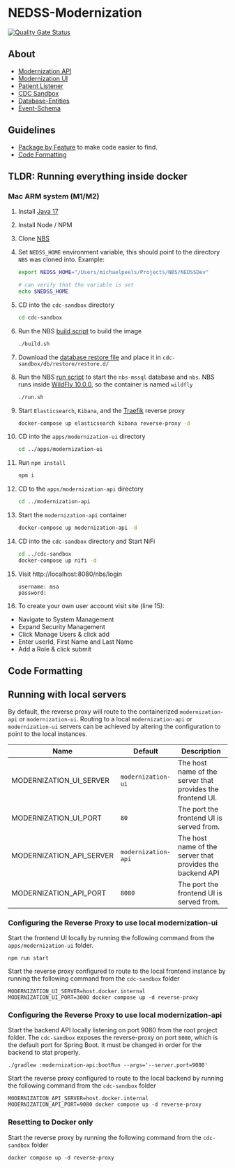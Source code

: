 # NEDSS-Modernization

[![Quality Gate Status](https://sonarcloud.io/api/project_badges/measure?project=CDCgov_NEDSS-Modernization&metric=alert_status)](https://sonarcloud.io/summary/new_code?id=CDCgov_NEDSS-Modernization)

## About

- [Modernization API](apps/modernization-api/README.md)
- [Modernization UI](apps/modernization-ui/README.md)
- [Patient Listener](apps/patient-listener/README.md)
- [CDC Sandbox](cdc-sandbox/README.md)
- [Database-Entities](libs/database-entities/README.md)
- [Event-Schema](libs/event-schema/README.md)

## Guidelines

- [Package by Feature](docs/Package-By-Feature.md) to make code easier to find.
- [Code Formatting](docs/Code-Formatting.md)

## TLDR: Running everything inside docker

### Mac ARM system (M1/M2)

1. Install [Java 17](docs/InstallJava.md)
2. Install Node / NPM
3. Clone [NBS](https://github.com/cdcent/NEDSSDev)
4. Set `NEDSS_HOME` environment variable, this should point to the directory `NBS` was cloned into. Example:

   ```sh
   export NEDSS_HOME="/Users/michaelpeels/Projects/NBS/NEDSSDev"

   # can verify that the variable is set
   echo $NEDSS_HOME

   ```

5. CD into the `cdc-sandbox` directory
   ```sh
   cd cdc-sandbox
   ```
6. Run the NBS [build script](cdc-sandbox/build.sh) to build the image
   ```sh
   ./build.sh
   ```
7. Download the [database restore file](https://enquizit.sharepoint.com/:u:/s/CDCNBSProject/EQtb-5WSO9xGrocNofv_eMgBH1WX30TNV0wTlZ84E5coYg?e=uNtem1) and place it in `cdc-sandbox/db/restore/restore.d/`
8. Run the NBS [run script](cdc-sandbox/run.sh) to start the `nbs-mssql` database and `nbs`. NBS runs inside [WildFly 10.0.0](https://www.wildfly.org/news/2016/01/30/WildFly10-Released/), so the container is named `wildfly`
   ```sh
   ./run.sh
   ```
9. Start `Elasticsearch`, `Kibana`, and the [Traefik](https://traefik.io/) reverse proxy
   ```sh
   docker-compose up elasticsearch kibana reverse-proxy -d
   ```
10. CD into the `apps/modernization-ui` directory
    ```sh
    cd ../apps/modernization-ui
    ```
11. Run `npm install`
    ```sh
    npm i
    ```
12. CD to the `apps/modernization-api` directory
    ```sh
    cd ../modernization-api
    ```
13. Start the `modernization-api` container
    ```sh
    docker-compose up modernization-api -d
    ```
14. CD into the `cdc-sandbox` directory and Start NiFi
    ```sh
    cd ../cdc-sandbox
    docker-compose up nifi -d
    ```
15. Visit http://localhost:8080/nbs/login

    ```
    username: msa
    password:
    ```

16. To create your own user account visit site (line 15):

- Navigate to System Management
- Expand Security Management
- Click Manage Users & click add
- Enter userId, First Name and Last Name
- Add a Role & click submit

## Code Formatting

## Running with local servers

By default, the reverse proxy will route to the containerized `modernization-api` or `modernization-ui`.  Routing to a local `modernization-api` or `modernization-ui` servers can be achieved by altering the configuration to point to the local instances.

| Name                     | Default             | Description                                                |
|--------------------------|---------------------|------------------------------------------------------------|
| MODERNIZATION_UI_SERVER  | `modernization-ui`  | The host name of the server that provides the frontend UI. |
| MODERNIZATION_UI_PORT    | `80`                | The port the frontend UI is served from.                   |
| MODERNIZATION_API_SERVER | `modernization-api` | The host name of the server that provides the backend API  |
| MODERNIZATION_API_PORT   | `8080`              | The port the frontend UI is served from.                   |

### Configuring the Reverse Proxy to use local modernization-ui

Start the frontend UI locally by running the following command from the `apps/modernization-ui` folder.

```shell
npm run start
```

Start the reverse proxy configured to route to the local frontend instance by running the following command from the `cdc-sandbox` folder

```shell
MODERNIZATION_UI_SERVER=host.docker.internal MODERNIZATION_UI_PORT=3000 docker compose up -d reverse-proxy
```

### Configuring the Reverse Proxy to use local modernization-api

Start the backend API locally listening on port 9080 from the root project folder.  The `cdc-sandbox` exposes the reverse-proxy on port `8080`, which is the default port for Spring Boot.  It must be changed in order for the backend to stat properly.

```shell
./gradlew :modernization-api:bootRun --args='--server.port=9080'
```

Start the reverse proxy configured to route to the local backend by running the following command from the `cdc-sandbox` folder

```shell
MODERNIZATION_API_SERVER=host.docker.internal MODERNIZATION_API_PORT=9080 docker compose up -d reverse-proxy
```

### Resetting to Docker only

Start the reverse proxy by running the following command from the `cdc-sandbox` folder

```shell
docker compose up -d reverse-proxy
```
